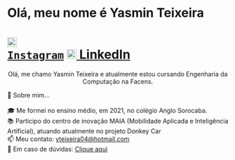 # **Olá, meu nome é Yasmin Teixeira**
# <code><a href="https://www.instagram.com/_yasteixeira" title="Instagram Profile"><img width="22" src="images/instagram.svg"> Instagram</a></code>         <a href="https://www.linkedin.com/in/yasminteixeira/" title="LinkedIn Profile"><img width="22" src="images/linkedin.svg"> LinkedIn</a></code>
</h5>

<p align="center">
  Olá, me chamo Yasmin Teixeira e atualmente estou cursando Engenharia da Computação na Facens.
  
  📄 Sobre mim...  
  <br>
  🎓 Me formei no ensino médio, em 2021, no colégio Anglo Sorocaba.
  <br>
  📚 Participo do centro de inovação MAIA (Mobilidade Aplicada e Inteligência Artificial), atuando atualmente no projeto Donkey Car
  <br>
  📫 Meu contato: <a href="email: yteixeira04@hotmail.com">yteixeira04@hotmail.com</a>
  <br>
  💬 Em caso de dúvidas: <a href="https://github.com/yasteixeira/yasteixeira/issues" title="Issues">Clique aqui</a>
</p>

